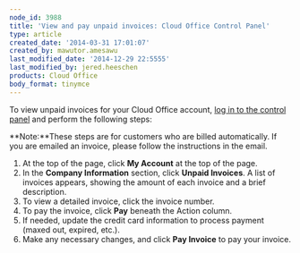 ```yaml
---
node_id: 3988
title: 'View and pay unpaid invoices: Cloud Office Control Panel'
type: article
created_date: '2014-03-31 17:01:07'
created_by: mawutor.amesawu
last_modified_date: '2014-12-29 22:5555'
last_modified_by: jered.heeschen
products: Cloud Office
body_format: tinymce
---
```


To view unpaid invoices for your Cloud Office account, [log in to the
control panel](https://cp.rackspace.com/) and perform the following
steps:

**Note:**These steps are for customers who are billed automatically.  If
you are emailed an invoice, please follow the instructions in the email.

1.  At the top of the page, click **My Account** at the top of the page.
2.  In the **Company Information** section, click **Unpaid Invoices**. A
    list of invoices appears, showing the amount of each invoice and a
    brief description.
3.  To view a detailed invoice, click the invoice number.
4.  To pay the invoice, click **Pay** beneath the Action column.
5.  If needed, update the credit card information to process payment
    (maxed out, expired, etc.).
6.  Make any necessary changes, and click **Pay Invoice** to pay your
    invoice.


